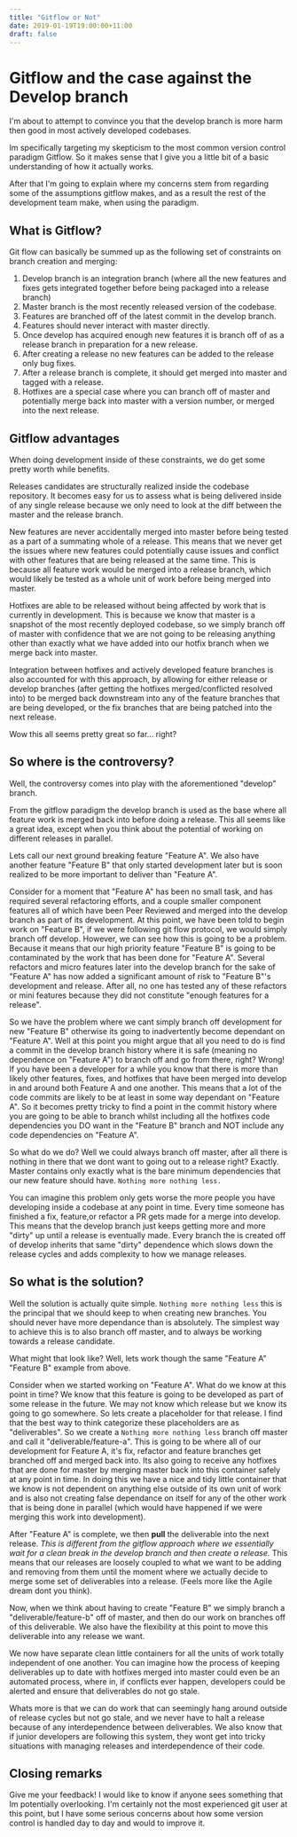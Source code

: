 ```yaml
---
title: "Gitflow or Not"
date: 2019-01-19T19:00:00+11:00
draft: false
---
```


# Gitflow and the case against the Develop branch

I'm about to attempt to convince you that the develop branch is more harm then good in most actively developed codebases.

Im specifically targeting my skepticism to the most common version control paradigm Gitflow. So it makes sense that I give you a little bit of a basic understanding of how it actually works.

After that I'm going to explain where my concerns stem from regarding some of the assumptions gitflow makes, and as a result the rest of the development team make, when using the paradigm.

## What is Gitflow?
Git flow can basically be summed up as the following set of constraints on branch creation and merging:

1. Develop branch is an integration branch (where all the new features and fixes gets integrated together before being packaged into a release branch)
2. Master branch is the most recently released version of the codebase.
3. Features are branched off of the latest commit in the develop branch.
4. Features should never interact with master directly.
5. Once develop has acquired enough new features it is branch off of as a release branch in preparation for a new release.
6. After creating a release no new features can be added to the release only bug fixes.  
7. After a release branch is complete, it should get merged into master and tagged with a release.
8. Hotfixes are a special case where you can branch off of master and potentially merge back into master with a version number, or merged into the next release.

## Gitflow advantages
When doing development inside of these constraints, we do get some pretty worth while benefits. 

Releases candidates are structurally realized inside the codebase repository. It becomes easy for us to assess what is being delivered inside of any single release because we only need to look at the diff between the master and the release branch. 

New features are never accidentally merged into master before  being tested as a part of a summating whole of a release. This means that we never get the issues where new features could potentially cause issues and conflict with other features that are being released at the same time. This is because all feature work would be merged into a release branch, which would likely be tested as a whole unit of work before being merged into master.

Hotfixes are able to be released without being affected by work that is currently in development. This is because we know that master is a snapshot of the most recently deployed codebase, so we simply branch off of master with confidence that we are not going to be releasing anything other than exactly what we have added into our hotfix branch when we merge back into master.

Integration between hotfixes and actively developed feature branches is also accounted for with this approach, by allowing for either release or develop branches (after getting the hotfixes merged/conflicted resolved into) to be merged back downstream into any of the feature branches that are being developed, or the fix branches that are being patched into the next release.

Wow this all seems pretty great so far... right?

## So where is the controversy?
Well, the controversy comes into play with the aforementioned "develop" branch. 

From the gitflow paradigm the develop branch is used as the base where all feature work is merged back into before doing a release. This all seems like a great idea, except when you think about the potential of working on different releases in parallel.

Lets call our next ground breaking feature "Feature A".
We also have another feature "Feature B" that only started development later but is soon realized to be more important to deliver than "Feature A". 

Consider for a moment that "Feature A" has been no small task, and has required several refactoring efforts, and a couple smaller component features all of which have been Peer Reviewed and merged into the develop branch as part of its development.
At this point, we have been told to begin work on "Feature B", if we were following git flow protocol, we would simply branch off develop. However, we can see how this is going to be a problem. Because it means that our high priority feature "Feature B" is going to be contaminated by the work that has been done for "Feature A". Several refactors and micro features later into the develop branch for the sake of "Feature A" has now added a significant amount of risk to "Feature B"'s development and release. After all, no one has tested any of these refactors or mini features because they did not constitute "enough features for a release".

So we have the problem where we cant simply branch off development for new "Feature B" otherwise its going to inadvertently become dependant on "Feature A".
Well at this point you might argue that all you need to do is find a commit in the develop branch history where it is safe (meaning no dependence on "Feature A") to branch off and go from there, right? Wrong! If you have been a developer for a while you know that there is more than likely other features, fixes, and hotfixes that have been merged into develop in and around both Feature A and one another. This means that a lot of the code commits are likely to be at least in some way dependant on "Feature A". So it becomes pretty tricky to find a point in the commit history where you are going to be able to branch whilst including all the hotfixes code dependencies you DO want in the "Feature B" branch and NOT include any code dependencies on "Feature A".

So what do we do? Well we could always branch off master, after all there is nothing in there that we dont want to going out to a release right? Exactly. Master contains only exactly what is the bare minimum dependencies that our new feature should have. `Nothing more nothing less.` 

You can imagine this problem only gets worse the more people you have developing inside a codebase at any point in time. Every time someone has finished a fix, feature,or refactor a PR gets made for a merge into develop. This means that the develop branch just keeps getting more and more "dirty" up until a release is eventually made. Every branch the is created off of develop inherits that same "dirty" dependence which slows down the release cycles and adds complexity to how we manage releases.

## So what is the solution?

Well the solution is actually quite simple. `Nothing more nothing less` this is the principal that we should keep to when creating new branches. You should never have more dependance than is absolutely. The simplest way to achieve this is to also branch off master, and to always be working towards a release candidate.

What might that look like? Well, lets work though the same "Feature A" "Feature B" example from above.

Consider when we started working on "Feature A". What do we know at this point in time? We know that this feature is going to be developed as part of some release in the future. We may not know which release but we know its going to go somewhere. So lets create a placeholder for that release. I find that the best way to think categorize these placeholders are as "deliverables". So we create a `Nothing more nothing less` branch off master and call it "deliverable/feature-a". This is going to be where all of our development for Feature A, it's fix, refactor and feature branches get branched off and merged back into. Its also going to receive any hotfixes that are done for master by merging master back into this container safely at any point in time. In doing this we have a nice and tidy little container that we know is not dependent on anything else outside of its own unit of work and is also not creating false dependance on itself for any of the other work that is being done in parallel (which would have happened if we were merging this work into development).

After "Feature A" is complete, we then **pull** the deliverable into the next release. *This is different from the gitflow approach where we essentially wait for a clean break in the develop branch and then create a release.* 
This means that our releases are loosely coupled to what we want to be adding and removing from them until the moment where we actually decide to merge some set of deliverables into a release. (Feels more like the Agile dream dont you think).

Now, when we think about having to create "Feature B" we simply branch a "deliverable/feature-b" off of master, and then do our work on branches off of this deliverable.
We also have the flexibility at this point to move this deliverable into any release we want.

We now have separate clean little containers for all the units of work totally independent of one another. You can imagine how the process of keeping deliverables up to date with hotfixes merged into master could even be an automated process, where in, if conflicts ever happen, developers could be alerted and ensure that deliverables do not go stale.


Whats more is that we can do work that can seemingly hang around outside of release cycles but not go stale, and we never have to halt a release because of any interdependence between deliverables. We also know that if junior developers are following this system, they wont get into tricky situations with managing releases and interdependence of their code.

## Closing remarks
Give me your feedback! I would like to know if anyone sees something that Im potentially overlooking. I'm certainly not the most experienced git user at this point, but I have some serious concerns about how some version control is handled day to day and would to improve it.